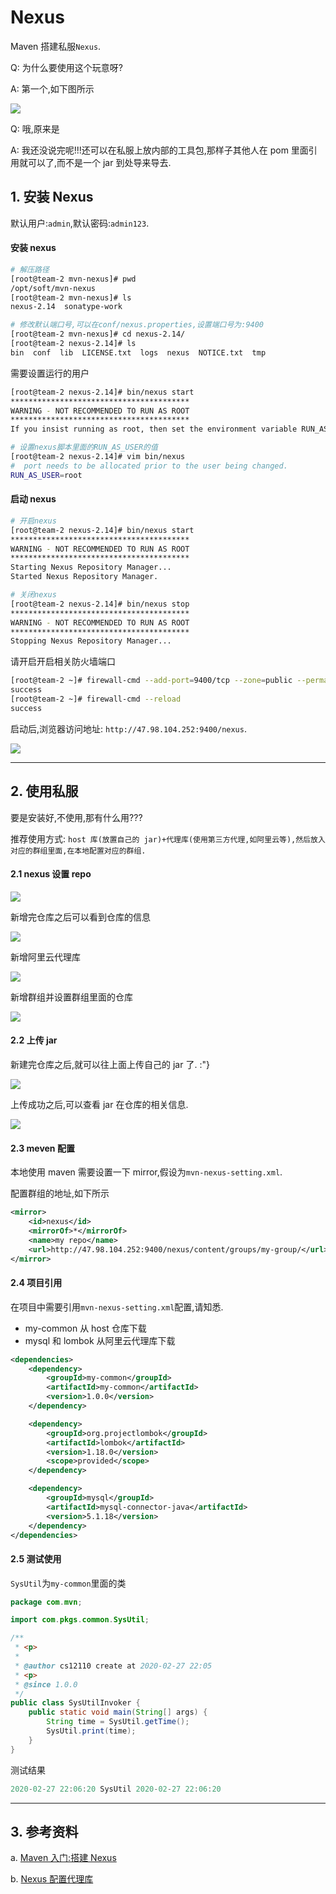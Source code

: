 # Nexus

Maven 搭建私服`Nexus`.

Q: 为什么要使用这个玩意呀?

A: 第一个,如下图所示

![](imgs/mvn-nexus-how-it-work.png)

Q: 哦,原来是

A: 我还没说完呢!!!还可以在私服上放内部的工具包,那样子其他人在 pom 里面引用就可以了,而不是一个 jar 到处导来导去.

## 1. 安装 Nexus

默认用户:`admin`,默认密码:`admin123`.

#### 安装 nexus

```sh
# 解压路径
[root@team-2 mvn-nexus]# pwd
/opt/soft/mvn-nexus
[root@team-2 mvn-nexus]# ls
nexus-2.14  sonatype-work

# 修改默认端口号,可以在conf/nexus.properties,设置端口号为:9400
[root@team-2 mvn-nexus]# cd nexus-2.14/
[root@team-2 nexus-2.14]# ls
bin  conf  lib  LICENSE.txt  logs  nexus  NOTICE.txt  tmp
```

需要设置运行的用户

```sh
[root@team-2 nexus-2.14]# bin/nexus start
****************************************
WARNING - NOT RECOMMENDED TO RUN AS ROOT
****************************************
If you insist running as root, then set the environment variable RUN_AS_USER=root before running this script.

# 设置nexus脚本里面的RUN_AS_USER的值
[root@team-2 nexus-2.14]# vim bin/nexus
#  port needs to be allocated prior to the user being changed.
RUN_AS_USER=root
```

#### 启动 nexus

```sh
# 开启nexus
[root@team-2 nexus-2.14]# bin/nexus start
****************************************
WARNING - NOT RECOMMENDED TO RUN AS ROOT
****************************************
Starting Nexus Repository Manager...
Started Nexus Repository Manager.

# 关闭nexus
[root@team-2 nexus-2.14]# bin/nexus stop
****************************************
WARNING - NOT RECOMMENDED TO RUN AS ROOT
****************************************
Stopping Nexus Repository Manager...
```

请开启开启相关防火墙端口

```sh
[root@team-2 ~]# firewall-cmd --add-port=9400/tcp --zone=public --permanent
success
[root@team-2 ~]# firewall-cmd --reload
success
```

启动后,浏览器访问地址: `http://47.98.104.252:9400/nexus`.

![](imgs/mvn-nexus-home.jpg)

---

## 2. 使用私服

要是安装好,不使用,那有什么用???

推荐使用方式: `host 库(放置自己的 jar)+代理库(使用第三方代理,如阿里云等),然后放入对应的群组里面,在本地配置对应的群组.`

#### 2.1 nexus 设置 repo

![](imgs/mvn-nexus-repo.png)

新增完仓库之后可以看到仓库的信息

![](imgs/mvn-nexus-repo-info.png)

新增阿里云代理库

![](imgs/mvn-nexus-proxy.jpg)

新增群组并设置群组里面的仓库

![](imgs/mvn-nexus-repo-group.jpg)

#### 2.2 上传 jar

新建完仓库之后,就可以往上面上传自己的 jar 了. :"}

![](imgs/mvn-nexus-jar.png)

上传成功之后,可以查看 jar 在仓库的相关信息.

![](imgs/mvn-nexus-jar-info.png)

#### 2.3 meven 配置

本地使用 maven 需要设置一下 mirror,假设为`mvn-nexus-setting.xml`.

配置群组的地址,如下所示

```xml
<mirror>
    <id>nexus</id>
    <mirrorOf>*</mirrorOf>
    <name>my repo</name>
    <url>http://47.98.104.252:9400/nexus/content/groups/my-group/</url>
</mirror>
```

#### 2.4 项目引用

在项目中需要引用`mvn-nexus-setting.xml`配置,请知悉.

- my-common 从 host 仓库下载
- mysql 和 lombok 从阿里云代理库下载

```xml
<dependencies>
    <dependency>
        <groupId>my-common</groupId>
        <artifactId>my-common</artifactId>
        <version>1.0.0</version>
    </dependency>

    <dependency>
        <groupId>org.projectlombok</groupId>
        <artifactId>lombok</artifactId>
        <version>1.18.0</version>
        <scope>provided</scope>
    </dependency>

    <dependency>
        <groupId>mysql</groupId>
        <artifactId>mysql-connector-java</artifactId>
        <version>5.1.18</version>
    </dependency>
</dependencies>
```

#### 2.5 测试使用

`SysUtil`为`my-common`里面的类

```java
package com.mvn;

import com.pkgs.common.SysUtil;

/**
 * <p>
 *
 * @author cs12110 create at 2020-02-27 22:05
 * <p>
 * @since 1.0.0
 */
public class SysUtilInvoker {
    public static void main(String[] args) {
        String time = SysUtil.getTime();
        SysUtil.print(time);
    }
}
```

测试结果

```java
2020-02-27 22:06:20 SysUtil 2020-02-27 22:06:20
```

---

## 3. 参考资料

a. [Maven 入门:搭建 Nexus](https://www.cnblogs.com/huangwentian/p/9182819.html)

b. [Nexus 配置代理库](https://www.cnblogs.com/duanguyuan/p/11648584.html)
